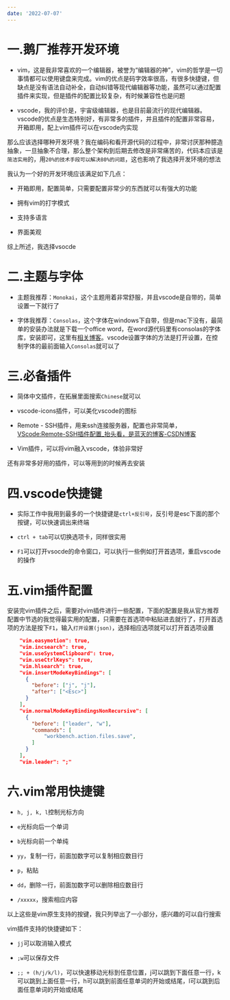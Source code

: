 ```yaml
---
date: '2022-07-07'
---
```


# 一.鹅厂推荐开发环境

- vim，这是我非常喜欢的一个编辑器，被誉为“编辑器的神”，vim的哲学是一切事情都可以使用键盘来完成。vim的优点是码字效率很高，有很多快捷键，但缺点是没有语法自动补全，自动纠错等现代编辑器等功能，虽然可以通过配置插件来实现，但是插件的配置比较复杂，有时候兼容性也是问题

- vscode，我的评价是，宇宙级编辑器，也是目前最流行的现代编辑器。vscode的优点是生态特别好，有非常多的插件，并且插件的配置非常容易，开箱即用，配上vim插件可以在vscode内实现

那么应该选择哪种开发环境？我在编码和看开源代码的过程中，非常讨厌那种臆造抽象，一旦抽象不合理，那么整个架构到后期去修改是非常痛苦的，代码本应该是`简洁实用`的，用`20%的技术手段可以解决80%的问题`，这也影响了我选择开发环境的想法

我认为一个好的开发环境应该满足如下几点：

- 开箱即用，配置简单，只需要配置非常少的东西就可以有强大的功能

- 拥有vim的打字模式

- 支持多语言

- 界面美观

综上所述，我选择vsocde

# 二.主题与字体

- 主题我推荐：`Monokai`，这个主题用着非常舒服，并且vscode是自带的，简单设置一下就行了

- 字体我推荐：`Consolas`，这个字体在windows下自带，但是mac下没有，最简单的安装办法就是下载一个office word，在word源代码里有consolas的字体库，安装即可，这里有[相关博客](https://blog.csdn.net/nmyphp/article/details/101032206)。vscode设置字体的方法是打开设置，在控制字体的最前面输入`Consolas`就可以了

# 三.必备插件

- 简体中文插件，在拓展里面搜索`Chinese`就可以

- vscode-icons插件，可以美化vscode的图标

- Remote - SSH插件，用来ssh连接服务器，配置也非常简单，[VScode:Remote-SSH插件配置_抬头看，是蓝天的博客-CSDN博客](https://blog.csdn.net/AhznuIOT/article/details/117459364)

- Vim插件，可以将vim融入vscode，体验非常好

还有非常多好用的插件，可以等用到的时候再去安装

# 四.vscode快捷键

- 实际工作中我用到最多的一个快捷键是`ctrl+反引号`，反引号是esc下面的那个按键，可以快速调出来终端

- `ctrl + tab`可以切换选项卡，同样很实用

- `F1`可以打开vsocde的命令窗口，可以执行一些例如打开首选项，重启vscode的操作

# 五.vim插件配置

安装完vim插件之后，需要对vim插件进行一些配置，下面的配置是我从官方推荐配置中节选的我觉得最实用的配置，只需要在首选项中粘贴进去就行了，打开首选项的方法是按下`F1`，输入`打开设置(json)`，选择相应选项就可以打开首选项设置

```json
    "vim.easymotion": true,
    "vim.incsearch": true,
    "vim.useSystemClipboard": true,
    "vim.useCtrlKeys": true,
    "vim.hlsearch": true,
    "vim.insertModeKeyBindings": [
      {
        "before": ["j", "j"],
        "after": ["<Esc>"]
      }
    ],
    "vim.normalModeKeyBindingsNonRecursive": [
      {
        "before": ["leader", "w"],
        "commands": [
            "workbench.action.files.save",
        ]
      }
    ],
    "vim.leader": ";"
```

# 六.vim常用快捷键

- `h, j, k, l`控制光标方向

- `e`光标向后一个单词

- `b`光标向前一个单纯

- `yy`，复制一行，前面加数字可以复制相应数目行

- `p`，粘贴

- `dd`，删除一行，前面加数字可以删除相应数目行

- `/xxxxx`，搜索相应内容

以上这些是vim原生支持的按键，我只列举出了一小部分，感兴趣的可以自行搜索

vim插件支持的快捷键如下：

- `jj`可以取消输入模式

- `;w`可以保存文件

- `;; + (h/j/k/l)`，可以快速移动光标到任意位置，j可以跳到下面任意一行，k可以跳到上面任意一行，h可以跳到前面任意单词的开始或结尾，l可以跳到后面任意单词的开始或结尾
